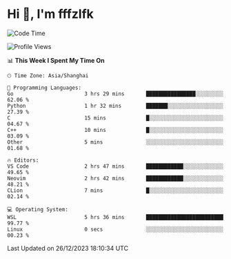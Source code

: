 # Hi 👋, I'm fffzlfk

<!--START_SECTION:waka-->
![Code Time](http://img.shields.io/badge/Code%20Time-632%20hrs%2040%20mins-blue)

![Profile Views](http://img.shields.io/badge/Profile%20Views-6-blue)

📊 **This Week I Spent My Time On** 

```text
🕑︎ Time Zone: Asia/Shanghai

💬 Programming Languages: 
Go                       3 hrs 29 mins       ████████████████░░░░░░░░░   62.06 % 
Python                   1 hr 32 mins        ███████░░░░░░░░░░░░░░░░░░   27.39 % 
C                        15 mins             █░░░░░░░░░░░░░░░░░░░░░░░░   04.67 % 
C++                      10 mins             █░░░░░░░░░░░░░░░░░░░░░░░░   03.09 % 
Other                    5 mins              ░░░░░░░░░░░░░░░░░░░░░░░░░   01.68 % 

🔥 Editors: 
VS Code                  2 hrs 47 mins       ████████████░░░░░░░░░░░░░   49.65 % 
Neovim                   2 hrs 42 mins       ████████████░░░░░░░░░░░░░   48.21 % 
CLion                    7 mins              █░░░░░░░░░░░░░░░░░░░░░░░░   02.14 % 

💻 Operating System: 
WSL                      5 hrs 36 mins       █████████████████████████   99.77 % 
Linux                    0 secs              ░░░░░░░░░░░░░░░░░░░░░░░░░   00.23 % 
```


 Last Updated on 26/12/2023 18:10:34 UTC
<!--END_SECTION:waka-->
